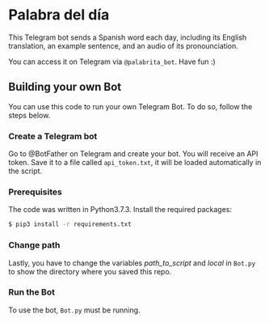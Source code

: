 
# Palabra del día
This Telegram bot sends a Spanish word each day, including its English translation, an example sentence, and an audio of its pronounciation.

You can access it on Telegram via `@palabrita_bot`. Have fun :)


## Building your own Bot
You can use this code to run your own Telegram Bot. To do so, follow the steps below.

### Create a Telegram bot
Go to @BotFather on Telegram and create your bot. You will receive an API token. Save it to a file called `api_token.txt`, it will be loaded automatically in the script.

### Prerequisites
The code was written in Python3.7.3. Install the required packages:
```bash
$ pip3 install -r requirements.txt 
```

### Change path
Lastly, you have to change the variables *path_to_script* and *local* in `Bot.py` to show the directory where you saved this repo.

### Run the Bot
To use the bot, `Bot.py` must be running. 

